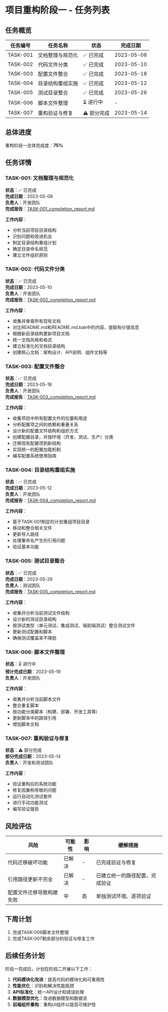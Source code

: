 # 项目重构阶段一 - 任务列表

## 任务概览

| 任务编号 | 任务名称 | 状态 | 完成日期 |
|---------|---------|------|---------|
| TASK-001 | 文档整理与规范化 | ✅ 已完成 | 2023-05-08 |
| TASK-002 | 代码文件分类 | ✅ 已完成 | 2023-05-10 |
| TASK-003 | 配置文件整合 | ✅ 已完成 | 2023-05-18 |
| TASK-004 | 目录结构重组实施 | ✅ 已完成 | 2023-05-12 |
| TASK-005 | 测试目录整合 | ✅ 已完成 | 2023-05-26 |
| TASK-006 | 脚本文件整理 | ⏳ 进行中 | - |
| TASK-007 | 重构验证与修复 | ⚠️ 部分完成 | 2023-05-14 |

## 总体进度

重构阶段一总体完成度：**75%**

## 任务详情

### TASK-001: 文档整理与规范化

**状态**：✅ 已完成  
**完成日期**：2023-05-08  
**负责人**：开发团队  
**完成报告**：[TASK-001_completion_report.md](results/TASK-001_completion_report.md)

**工作内容**：
- 分析当前项目目录结构
- 识别问题和改进机会
- 制定目录结构重组计划
- 确定目录命名规范
- 建立文件组织原则

### TASK-002: 代码文件分类

**状态**：✅ 已完成  
**完成日期**：2023-05-10  
**负责人**：开发团队  
**完成报告**：[TASK-002_completion_report.md](results/TASK-002_completion_report.md)

**工作内容**：
- 收集并审查所有现有文档
- 对比README.md和README.md.bak中的内容，提取有价值信息
- 根据新目录结构更新项目文档
- 统一文档风格和格式
- 建立标准化的文档目录结构
- 创建核心文档：架构设计、API说明、组件文档等

### TASK-003: 配置文件整合

**状态**：✅ 已完成  
**完成日期**：2023-05-18  
**负责人**：开发团队  
**完成报告**：[TASK-003_completion_report.md](results/TASK-003_completion_report.md)

**工作内容**：
- 收集项目中所有配置文件的位置和用途
- 分析配置项之间的依赖和重叠关系
- 设计新的配置文件结构和组织方式
- 创建配置目录，并按环境（开发、测试、生产）分类
- 迁移现有配置项到新结构
- 实现统一的配置加载机制
- 编写配置系统使用指南

### TASK-004: 目录结构重组实施

**状态**：✅ 已完成  
**完成日期**：2023-05-12  
**负责人**：开发团队  
**完成报告**：[TASK-004_completion_report.md](results/TASK-004_completion_report.md)

**工作内容**：
- 基于TASK-001制定的计划重组项目目录
- 移动和整合相关文件
- 更新导入路径
- 处理重命名产生的引用问题
- 验证基本功能

### TASK-005: 测试目录整合

**状态**：✅ 已完成  
**完成日期**：2023-05-26  
**负责人**：测试团队  
**完成报告**：[TASK-005_completion_report.md](results/TASK-005_completion_report.md)

**工作内容**：
- 收集并分析当前测试文件结构
- 设计新的测试目录结构
- 按测试类型（单元测试、集成测试、端到端测试）整合测试文件
- 更新测试配置和脚本
- 确保测试覆盖率不降低

### TASK-006: 脚本文件整理

**状态**：⏳ 进行中  
**预计完成日期**：2023-05-19  
**负责人**：开发团队

**工作内容**：
- 收集并分析当前脚本文件
- 整合重复脚本
- 按功能分类脚本（构建、部署、开发工具等）
- 更新脚本中的路径引用
- 增加脚本文档

### TASK-007: 重构验证与修复

**状态**：⚠️ 部分完成  
**部分完成日期**：2023-05-14  
**负责人**：开发和测试团队

**工作内容**：
- 验证重构后的系统功能
- 修复因重构导致的问题
- 运行自动化测试套件
- 进行手动功能测试
- 编写验证报告

## 风险评估

| 风险 | 可能性 | 影响 | 缓解措施 |
|------|-------|------|---------|
| 代码迁移破坏功能 | 已解决 | - | 已完成验证与修复 |
| 引用路径更新不完全 | 已解决 | - | 已建立统一的路径配置，完成验证 |
| 配置文件迁移导致构建失败 | 中 | 高 | 单独测试环境、逐项验证 |

## 下周计划

1. 完成TASK-006脚本文件整理
2. 完成TASK-007剩余部分的验证与修复工作 

## 后续任务计划

阶段一完成后，计划在阶段二开展以下工作：

1. **代码模块化改进**：提高代码的模块化和可重用性
2. **性能优化**：识别和解决性能瓶颈
3. **API标准化**：统一API设计和错误处理
4. **数据模型优化**：改进数据模型和数据流
5. **前端组件重构**：重构UI组件以提高可维护性 